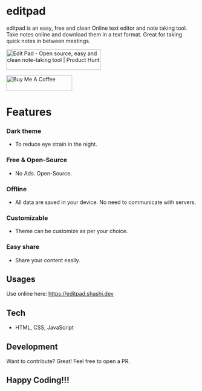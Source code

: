 # editpad

editpad is an easy, free and clean Online text editor and note taking tool. Take notes online and download them in a text format. Great for taking quick notes in between meetings.

<a href="https://www.producthunt.com/posts/edit-pad?utm_source=badge-featured&utm_medium=badge&utm_souce=badge-edit&#0045;pad" target="_blank"><img src="https://api.producthunt.com/widgets/embed-image/v1/featured.svg?post_id=310649&theme=dark" alt="Edit&#0032;Pad - Open&#0032;source&#0044;&#0032;easy&#0032;and&#0032;clean&#0032;note&#0045;taking&#0032;tool | Product Hunt" style="width: 250px; height: 54px;" width="250" height="54" /></a>

<a href="https://www.buymeacoffee.com/shashi" target="_blank"><img src="https://cdn.buymeacoffee.com/buttons/default-orange.png" alt="Buy Me A Coffee" height="41" width="174"></a>

# Features
### Dark theme
- To reduce eye strain in the night.

### Free & Open-Source
- No Ads. Open-Source.

### Offline
- All data are saved in your device. No need to communicate with servers.

### Customizable
- Theme can be customize as per your choice.

### Easy share
- Share your content easily.

## Usages
Use online here: https://editpad.shashi.dev

## Tech
* HTML, CSS, JavaScript

## Development
Want to contribute? Great! Feel free to open a PR.

## Happy Coding!!!

